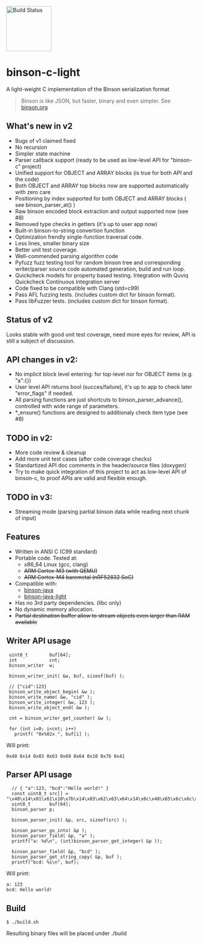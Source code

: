 [<img src="http://quickcheck-ci.com/p/assaabloy-ppi/binson-c-light.png" alt="Build Status" width="120px">](http://quickcheck-ci.com/p/assaabloy-ppi/binson-c-light)

# binson-c-light

A light-weight C implementation of the Binson serialization format

> Binson is like JSON, but faster, binary and even simpler. See [binson.org](http://binson.org/)

What's new in v2
---------------

* Bugs of v1 claimed fixed
* No recursion
* Simpler state machine
* Parser callback support (ready to be used as low-level API for "binson-c" project)
* Unified support for OBJECT and ARRAY blocks (is true for both API and the code)
* Both OBJECT and ARRAY top blocks now are supported automatically with zero care
* Positioning by index supported for both OBJECT and ARRAY blocks  ( see binson_parser_at() )
* Raw binson encoded block extraction and output supported now (see #8)
* Removed type checks in getters (it's up to user app now)
* Built-in binson-to-string convertion function
* Optimization frendly single-function traversal code.
* Less lines, smaller binary size
* Better unit test coverage.
* Well-commended parsing algorithm code
* Pyfuzz fuzz testing tool for random binson tree and corresponding writer/parser source code automated generation, build and run loop.
* Quickcheck models for property based testing. Integration with Quviq Quickcheck Continuous Integration server 
* Code fixed to be compatible with Clang (std=c99)
* Pass AFL fuzzing tests. (includes custom dict for binson format).
* Pass libFuzzer tests. (includes custom dict for binson format).

Status of v2
---------

Looks stable with good unit test coverage, need more eyes for review, API is still a subject of discussion.

API changes in v2:
---------------

* No implicit block level entering: for top-level nor for OBJECT items (e.g. "a":{})
* User level API returns bool (succes/failure), it's up to app to check later "error_flags" if needed.
* All parsing functions are just shortcuts to binson_parser_advance(), controlled with wide range of parameters.
* *_ensure() functions are designed to additionaly check item type (see #8)


TODO in v2:
-----------

* More code review & cleanup
* Add more unit test cases (after code coverage checks)
* Standartized API doc comments in the header/source files (doxygen)
* Try to make quick integration of this project to act as low-level API of binson-c, to proof APIs are valid and flexible enough.

TODO in v3:
-----------
* Streaming mode (parsing partial binson data while reading next chunk of input)

Features
---------

* Written in ANSI C (C99 standard)
* Portable code. Tested at:
  * x86_64 Linux (gcc, clang)
  * ~~ARM Cortex-M3 (with QEMU)~~
  * ~~ARM Cortex-M4 baremetal (nRF52832 SoC)~~
* Compatible with: 
  * [binson-java](https://github.com/franslundberg/binson-java)
  * [binson-java-light](https://github.com/franslundberg/binson-java-light)
* Has no 3rd party dependencies. (libc only)
* No dynamic memory allocation.
* ~~Partial destination buffer allow to stream objects even larger than RAM available~~

Writer API usage
---------

```
 uint8_t        buf[64];
 int            cnt;
 binson_writer  w;
 
 binson_writer_init( &w, buf, sizeof(buf) );
 
 // {"cid":123}
 binson_write_object_begin( &w ); 
 binson_write_name( &w, "cid" );
 binson_write_integer( &w, 123 );
 binson_write_object_end( &w ); 
 
 cnt = binson_writer_get_counter( &w );
 
 for (int i=0; i<cnt; i++)
   printf( "0x%02x ", buf[i] ); 
```
Will print: 

`
0x40 0x14 0x03 0x63 0x69 0x64 0x10 0x7b 0x41
`

Parser API usage
---------


```
  // { "a":123, "bcd":"Hello world!" }
  const uint8_t src[] = "\x40\x14\x01\x61\x10\x7b\x14\x03\x62\x63\x64\x14\x0c\x48\x65\x6c\x6c\x6f\x20\x77\x6f\x72\x6c\x64\x21\x41";
  uint8_t       buf[64];
  binson_parser p;
 
  binson_parser_init( &p, src, sizeof(src) );
 
  binson_parser_go_into( &p );  
  binson_parser_field( &p, "a" );
  printf("a: %d\n", (int)binson_parser_get_integer( &p ));
    
  binson_parser_field( &p, "bcd" );
  binson_parser_get_string_copy( &p, buf ); 
  printf("bcd: %s\n", buf);
```
Will print:

```
a: 123
bcd: Hello world!
```


Build
---------

`
$ ./build.sh
`

Resulting binary files will be placed under ./build


